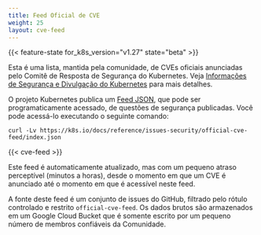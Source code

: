 ```yaml
---
title: Feed Oficial de CVE
weight: 25
layout: cve-feed
---
```


{{< feature-state for_k8s_version="v1.27" state="beta" >}}

Esta é uma lista, mantida pela comunidade, de CVEs oficiais anunciadas pelo Comitê de Resposta de Segurança do Kubernetes. Veja [Informações de Segurança e Divulgação do Kubernetes](/docs/reference/issues-security/security/) para mais detalhes.

O projeto Kubernetes publica um [Feed JSON](/docs/reference/issues-security/official-cve-feed/index.json), que pode ser programaticamente acessado, de questões de segurança publicadas. Você pode acessá-lo executando o seguinte comando:

```shell
curl -Lv https://k8s.io/docs/reference/issues-security/official-cve-feed/index.json
```

{{< cve-feed >}}

Este feed é automaticamente atualizado, mas com um pequeno atraso perceptível (minutos a horas),
desde o momento em que um CVE é anunciado até o momento em que é acessível neste feed.

A fonte deste feed é um conjunto de issues do GitHub, filtrado pelo rótulo controlado e restrito `official-cve-feed`. Os dados brutos são armazenados em um Google Cloud Bucket que é somente escrito  por um pequeno número de membros confiáveis da Comunidade.